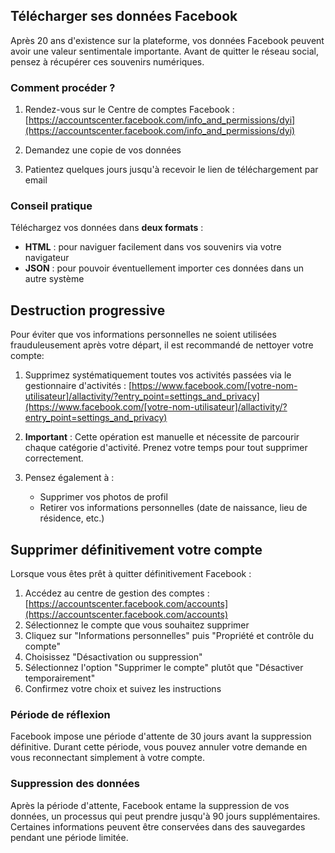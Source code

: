 ## Télécharger ses données Facebook

Après 20 ans d'existence sur la plateforme, vos données Facebook peuvent avoir une valeur sentimentale importante. Avant de quitter le réseau social, pensez à récupérer ces souvenirs numériques.

### Comment procéder ?

1. Rendez-vous sur le Centre de comptes Facebook :
   [https://accountscenter.facebook.com/info_and_permissions/dyi](https://accountscenter.facebook.com/info_and_permissions/dyi)

2. Demandez une copie de vos données
3. Patientez quelques jours jusqu'à recevoir le lien de téléchargement par email

### Conseil pratique
Téléchargez vos données dans **deux formats** :
- **HTML** : pour naviguer facilement dans vos souvenirs via votre navigateur
- **JSON** : pour pouvoir éventuellement importer ces données dans un autre système

## Destruction progressive

Pour éviter que vos informations personnelles ne soient utilisées frauduleusement après votre départ, il est recommandé de nettoyer votre compte:

1. Supprimez systématiquement toutes vos activités passées via le gestionnaire d'activités :
   [https://www.facebook.com/[votre-nom-utilisateur]/allactivity/?entry_point=settings_and_privacy](https://www.facebook.com/[votre-nom-utilisateur]/allactivity/?entry_point=settings_and_privacy)

2. **Important** : Cette opération est manuelle et nécessite de parcourir chaque catégorie d'activité. Prenez votre temps pour tout supprimer correctement.

3. Pensez également à :
   - Supprimer vos photos de profil
   - Retirer vos informations personnelles (date de naissance, lieu de résidence, etc.)

## Supprimer définitivement votre compte

Lorsque vous êtes prêt à quitter définitivement Facebook :

1. Accédez au centre de gestion des comptes :
   [https://accountscenter.facebook.com/accounts](https://accountscenter.facebook.com/accounts)
2. Sélectionnez le compte que vous souhaitez supprimer
3. Cliquez sur "Informations personnelles" puis "Propriété et contrôle du compte"
4. Choisissez "Désactivation ou suppression"
5. Sélectionnez l'option "Supprimer le compte" plutôt que "Désactiver temporairement"
6. Confirmez votre choix et suivez les instructions

### Période de réflexion
Facebook impose une période d'attente de 30 jours avant la suppression définitive. Durant cette période, vous pouvez annuler votre demande en vous reconnectant simplement à votre compte.

### Suppression des données
Après la période d'attente, Facebook entame la suppression de vos données, un processus qui peut prendre jusqu'à 90 jours supplémentaires. Certaines informations peuvent être conservées dans des sauvegardes pendant une période limitée.